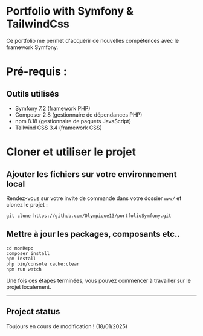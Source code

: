 # Portfolio with Symfony & TailwindCss

Ce portfolio me permet d'acquérir de nouvelles compétences avec le framework Symfony.

# Pré-requis :
## Outils utilisés

- Symfony 7.2 (framework PHP)
- Composer 2.8 (gestionnaire de dépendances PHP)
- npm 8.18 (gestionnaire de paquets JavaScript)
- Tailwind CSS 3.4 (framework CSS)

# Cloner et utiliser le projet

## Ajouter les fichiers sur votre environnement local

Rendez-vous sur votre invite de commande dans votre dossier `www/` et clonez le projet :


```
git clone https://github.com/Olympique13/portfolioSymfony.git
```


## Mettre à jour les packages, composants etc..

```
cd monRepo
composer install
npm install
php bin/console cache:clear
npm run watch
```

Une fois ces étapes terminées, vous pouvez commencer à travailler sur le projet localement.

***

## Project status

Toujours en cours de modification ! (18/01/2025)

